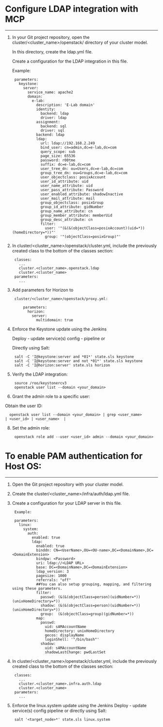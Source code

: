 # Configure LDAP integration with MCP
--------------------------------------
1. In your Git project repository, open the cluster/<cluster_name>/openstack/ directory of your cluster model.

    In this directory, create the ldap.yml file.

    Create a configuration for the LDAP integration in this file.

    Example:

        parameters:
          keystone:
            server:
              service_name: apache2
              domain:
                e-lab:
                  description: 'E-Lab domain'
                  identity:
                    backend: ldap
                    driver: ldap
                  assignment:
                    backend: sql
                    driver: sql
                  backend: ldap
                  ldap:
                    url: ldap://192.168.2.249
                    bind_user: cn=admin,dc=e-lab,dc=com
                    query_scope: sub
                    page_size: 65536
                    password: r00tme
                    suffix: dc=e-lab,dc=com
                    user_tree_dn: ou=Users,dc=e-lab,dc=com
                    group_tree_dn: ou=Groups,dc=e-lab,dc=com
                    user_objectclass: posixAccount
                    user_id_attribute: uid
                    user_name_attribute: uid
                    user_pass_attribute: Password
                    user_enabled_attribute: shadowInactive
                    user_mail_attribute: mail
                    group_objectclass: posixGroup
                    group_id_attribute: gidNumber
                    group_name_attribute: cn
                    group_member_attribute: memberUid
                    group_desc_attribute: cn
                    filter:
                      user: '"(&(&(objectClass=posixAccount)(uid=*))(homeDirectory=*))"'
                      group: '"(objectClass=posixGroup)"'

2. In cluster/<cluster_name>/openstack/cluster.yml, include the previously created class to the bottom of the classes section:

        classes:
          ...
          cluster.<cluster_name>.openstack.ldap
          cluster.<cluster_name>
        parameters:
          ...

4. Add parameters for Horizon to
     
        cluster/<cluster_name>/openstack/proxy.yml:

            parameters:
              horizon:
                server:
                  multidomain: true

5. Enforce the Keystone update using the Jenkins

      Deploy - update service(s) config - pipeline or

   Directly using Salt:

        salt -C 'I@keystone:server and *01*' state.sls keystone
        salt -C 'I@keystone:server and not *01*' state.sls keystone
        salt -C 'I@horizon:server' state.sls horizon


6. Verify the LDAP integration:

        source /roo/keystonercv3
        openstack user list --domain <your_domain>

7. Grant the admin role to a specific user:

  Obtain the user ID:

      openstack user list --domain <your_domain> | grep <user_name>
    | <user_id> | <user_name>  |

8. Set the admin role:

        openstack role add --user <user_id> admin --domain <your_domain>


#  To enable PAM authentication for Host OS:
--------------------------------------------------

1. Open the Git project repository with your cluster model.

2. Create the cluster/<cluster_name>/infra/auth/ldap.yml file.

3. Create a configuration for your LDAP server in this file.

        Example:

        parameters:
          linux:
            system:
              auth:
                enabled: true
                ldap:
                  enabled: true
                  binddn: CN=<UserName>,OU=<OU-name>,DC=<DomainName>,DC=<DomainExtension>
                  bindpw: <Password>
                  uri: ldap://<LDAP URL>
                  base: DC=<DomainName>,DC=<DomainExtension>
                  ldap_version: 3
                  pagesize: 1000
                  referrals: "off"
                  ##You can also setup grouping, mapping, and filtering using these parameters.
                  filter:
                    passwd: (&(&(objectClass=person)(uidNumber=*))(unixHomeDirectory=*))
                    shadow: (&(&(objectClass=person)(uidNumber=*))(unixHomeDirectory=*))
                    group:  (&(objectClass=group)(gidNumber=*))
                  map:
                    passwd:
                      uid: sAMAccountName
                      homeDirectory: unixHomeDirectory
                      gecos: displayName
                      loginShell: '"/bin/bash"'
                    shadow:
                      uid: sAMAccountName
                      shadowLastChange: pwdLastSet

4. In cluster/<cluster_name>/openstack/cluster.yml, include the previously created class to the bottom of the classes section:

        classes:
          ...
          cluster.<cluster_name>.infra.auth.ldap
          cluster.<cluster_name>
        parameters:
          ...

5. Enforce the linux.system update using the Jenkins Deploy - update service(s) config pipeline or directly using Salt:

        salt '<target_node>*' state.sls linux.system

